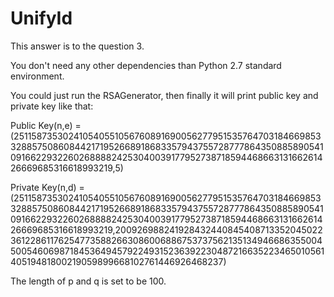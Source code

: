 # UnifyId

This answer is to the question 3.

You don't need any other dependencies than Python 2.7 standard environment.

You could just run the RSAGenerator, then finally it will print public key and private key like that:

Public Key(n,e) = (25115873530241054055105676089169005627795153576470318466985332885750860844217195266891868335794375572877786435088589054109166229322602688882425304003917795273871859446866313166261426669685316618993219,5)

Private Key(n,d) = (25115873530241054055105676089169005627795153576470318466985332885750860844217195266891868335794375572877786435088589054109166229322602688882425304003917795273871859446866313166261426669685316618993219,20092698824192843244084540871335204502236122861176254773588266308600688675373756213513494668635500450054606987184536494579224931523639223048721663522346501056140519481800219059899668102761446926468237)

The length of p and q is set to be 100.
